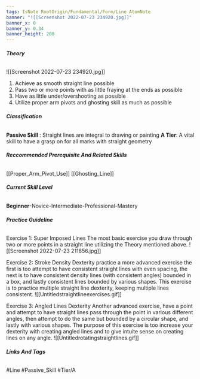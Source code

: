 ```yaml
---
tags: IsNote RootOrigin/Fundamental/Form/Line AtomNote
banner: "![[Screenshot 2022-07-23 234920.jpg]]"
banner_x: 0
banner_y: 0.34
banner_height: 200
---
```


###### **_Theory_**
![[Screenshot 2022-07-23 234920.jpg]]
1. Achieve as smooth straight line possible
2. Pass two or more points with as little fraying at the ends as possible
3. Have as little under/overshooting as possible
4. Utilize proper arm pivots and ghosting skill as much as possible

###### **_Classification_**
**Passive Skill** : Straight lines are integral to drawing or painting
**A Tier**: A vital skill to have a grasp on for all marks with straight geometry 

###### **_Reccommended Prerequisite And Related Skills_**
[[Proper_Arm_Pivot_Use]]
[[Ghosting_Line]]

###### **_Current Skill Level_**
**Beginner**-Novice-Intermediate-Professional-Mastery

###### **_Practice Guideline_**
Exercise 1: Super Imposed Lines
The most basic exercise you draw through two or more points in a straight line utilizing the Theory mentioned above.
![[Screenshot 2022-07-23 211856.jpg]]

Exercise 2: Stroke Density Dexterity practice
a more advanced exercise the first is too attempt to have consistent straight lines with even spacing, the next is to have consistent density lines (with consistent angles) bounded in a box, and lastly consistent lines bounded by various shapes. This exercise is to practice multiple straight line dexterity, keeping multiple lines consistent.
![[Untitledstraightlineexercises.gif]]

Exercise 3: Angled Lines Dexterity
Another advanced exercise, have a point and attempt to have straight lines pass through the point in various different angles, then attempt to do the same but bounded by a circular shape, and lastly with various shapes. The purpose of this exercise is too increase your dexterity with creating angled lines and to give intuite sense on creating lines on any angle.
![[Untitledrotatingstraightlines.gif]]

###### **_Links And Tags_**
#Line #Passive_Skill #Tier/A
